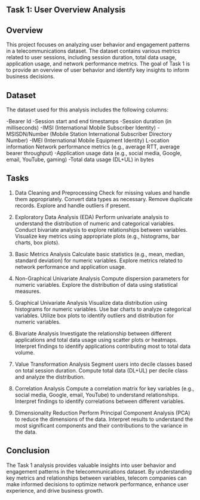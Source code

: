 ## Task 1: User Overview Analysis

##     Overview

This project focuses on analyzing user behavior and engagement patterns in a telecommunications dataset. The dataset contains various metrics related to user sessions, including session duration, total data usage, application usage, and network performance metrics. The goal of Task 1 is to provide an overview of user behavior and identify key insights to inform business decisions.

##  Dataset
The dataset used for this analysis includes the following columns:

-Bearer Id
-Session start and end timestamps
-Session duration (in milliseconds)
-IMSI (International Mobile Subscriber Identity)
-MSISDN/Number (Mobile Station International Subscriber Directory Number)
-IMEI (International Mobile Equipment Identity)
L-ocation information
Network performance metrics (e.g., average RTT, average bearer throughput)
-Application usage data (e.g., social media, Google, email, YouTube, gaming)
-Total data usage (DL+UL) in bytes


##  Tasks

1. Data Cleaning and Preprocessing
Check for missing values and handle them appropriately.
Convert data types as necessary.
Remove duplicate records.
Explore and handle outliers if present.

2. Exploratory Data Analysis (EDA)
Perform univariate analysis to understand the distribution of numeric and categorical variables.
Conduct bivariate analysis to explore relationships between variables.
Visualize key metrics using appropriate plots (e.g., histograms, bar charts, box plots).

3. Basic Metrics Analysis
Calculate basic statistics (e.g., mean, median, standard deviation) for numeric variables.
Explore metrics related to network performance and application usage.

4. Non-Graphical Univariate Analysis
Compute dispersion parameters for numeric variables.
Explore the distribution of data using statistical measures.

5. Graphical Univariate Analysis
Visualize data distribution using histograms for numeric variables.
Use bar charts to analyze categorical variables.
Utilize box plots to identify outliers and distribution for numeric variables.

6. Bivariate Analysis
Investigate the relationship between different applications and total data usage using scatter plots or heatmaps.
Interpret findings to identify applications contributing most to total data volume.

7. Value Transformation Analysis
Segment users into decile classes based on total session duration.
Compute total data (DL+UL) per decile class and analyze the distribution.

8. Correlation Analysis
Compute a correlation matrix for key variables (e.g., social media, Google, email, YouTube) to understand relationships.
Interpret findings to identify correlations between different variables.

9. Dimensionality Reduction
Perform Principal Component Analysis (PCA) to reduce the dimensions of the data.
Interpret results to understand the most significant components and their contributions to the variance in the data.

##  Conclusion
The Task 1 analysis provides valuable insights into user behavior and engagement patterns in the telecommunications dataset. By understanding key metrics and relationships between variables, telecom companies can make informed decisions to optimize network performance, enhance user experience, and drive business growth.